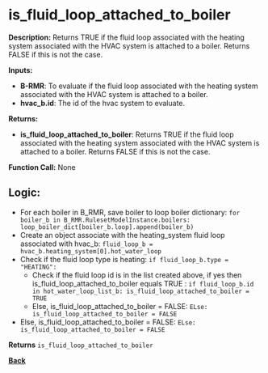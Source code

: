 # is_fluid_loop_attached_to_boiler  

**Description:** Returns TRUE if the fluid loop associated with the heating system associated with the HVAC system is attached to a boiler. Returns FALSE if this is not the case.   

**Inputs:**  
- **B-RMR**: To evaluate if the fluid loop associated with the heating system associated with the HVAC system is attached to a boiler.   
- **hvac_b.id**: The id of the hvac system to evaluate.  

**Returns:**  
- **is_fluid_loop_attached_to_boiler**: Returns TRUE if the fluid loop associated with the heating system associated with the HVAC system is attached to a boiler. Returns FALSE if this is not the case.   
 
**Function Call:** None  

## Logic:   
- For each boiler in B_RMR, save boiler to loop boiler dictionary: `for boiler_b in B_RMR.RulesetModelInstance.boilers: loop_boiler_dict[boiler_b.loop].append(boiler_b)`
- Create an object associate with the heating_system fluid loop associated with hvac_b: `fluid_loop_b = hvac_b.heating_system[0].hot_water_loop`
- Check if the fluid loop type is heating: `if fluid_loop_b.type = "HEATING":`
    - Check if the fluid loop id is in the list created above, if yes then is_fluid_loop_attached_to_boiler equals TRUE  : `if fluid_loop_b.id in hot_water_loop_list_b: is_fluid_loop_attached_to_boiler = TRUE` 
    - Else, is_fluid_loop_attached_to_boiler = FALSE: `ELse: is_fluid_loop_attached_to_boiler = FALSE`  
- Else, is_fluid_loop_attached_to_boiler = FALSE: `ELse: is_fluid_loop_attached_to_boiler = FALSE`  

**Returns** `is_fluid_loop_attached_to_boiler`  



**[Back](../_toc.md)**
